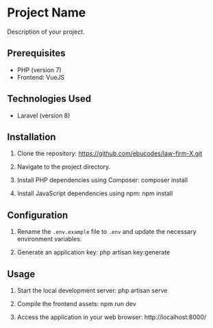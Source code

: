 # Project Name

Description of your project.

## Prerequisites

- PHP (version 7)
- Frontend: VueJS

## Technologies Used

- Laravel (version 8)

## Installation

1. Clone the repository: https://github.com/ebucodes/law-firm-X.git

2. Navigate to the project directory.

3. Install PHP dependencies using Composer: composer install

4. Install JavaScript dependencies using npm: npm install

## Configuration

1. Rename the `.env.example` file to `.env` and update the necessary environment variables.

2. Generate an application key: php artisan key:generate

## Usage

1. Start the local development server: php artisan serve

2. Compile the frontend assets: npm run dev

3. Access the application in your web browser: http://localhost:8000/
